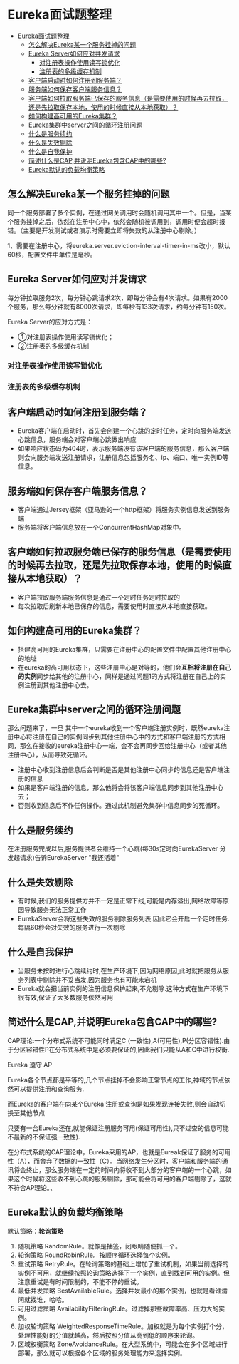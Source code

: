 # Eureka面试题整理

- [Eureka面试题整理](#eureka面试题整理)
  - [怎么解决Eureka某一个服务挂掉的问题](#怎么解决eureka某一个服务挂掉的问题)
  - [Eureka Server如何应对并发请求](#eureka-server如何应对并发请求)
    - [对注册表操作使用读写锁优化](#对注册表操作使用读写锁优化)
    - [注册表的多级缓存机制](#注册表的多级缓存机制)
  - [客户端启动时如何注册到服务端？](#客户端启动时如何注册到服务端)
  - [服务端如何保存客户端服务信息？](#服务端如何保存客户端服务信息)
  - [客户端如何拉取服务端已保存的服务信息（是需要使用的时候再去拉取，还是先拉取保存本地，使用的时候直接从本地获取）？](#客户端如何拉取服务端已保存的服务信息是需要使用的时候再去拉取还是先拉取保存本地使用的时候直接从本地获取)
  - [如何构建高可用的Eureka集群？](#如何构建高可用的eureka集群)
  - [Eureka集群中server之间的循环注册问题](#eureka集群中server之间的循环注册问题)
  - [什么是服务续约](#什么是服务续约)
  - [什么是失效剔除](#什么是失效剔除)
  - [什么是自我保护](#什么是自我保护)
  - [简述什么是CAP,并说明Eureka包含CAP中的哪些?](#简述什么是cap并说明eureka包含cap中的哪些)
  - [Eureka默认的负载均衡策略](#eureka默认的负载均衡策略)

## 怎么解决Eureka某一个服务挂掉的问题

同一个服务部署了多个实例，在通过网关调用时会随机调用其中一个。但是，当某个服务挂掉之后，依然在注册中心中，依然会随机被调用到，调用时便会超时报错。（主要是开发测试或者演示时需要立即将失效的从注册中心剔除。）

1、需要在注册中心，将eureka.server.eviction-interval-timer-in-ms改小，默认60秒，配置文件中单位是毫秒。

## Eureka Server如何应对并发请求

每分钟拉取服务2次，每分钟心跳请求2次，即每分钟会有4次请求。如果有2000个服务，那么每分钟就有8000次请求，即每秒有133次请求，约每分钟有150次。

Eureka Server的应对方式是：

- ①对注册表操作使用读写锁优化；
- ②注册表的多级缓存机制

### 对注册表操作使用读写锁优化

### 注册表的多级缓存机制

## 客户端启动时如何注册到服务端？

- Eureka客户端在启动时，首先会创建一个心跳的定时任务，定时向服务端发送心跳信息，服务端会对客户端心跳做出响应
- 如果响应状态码为404时，表示服务端没有该客户端的服务信息，那么客户端则会向服务端发送注册请求，注册信息包括服务名、ip、端口、唯一实例ID等信息。

## 服务端如何保存客户端服务信息？

- 客户端通过Jersey框架（亚马逊的一个http框架）将服务实例信息发送到服务端
- 服务端将客户端信息放在一个ConcurrentHashMap对象中。

## 客户端如何拉取服务端已保存的服务信息（是需要使用的时候再去拉取，还是先拉取保存本地，使用的时候直接从本地获取）？

- 客户端拉取服务端服务信息是通过一个定时任务定时拉取的
- 每次拉取后刷新本地已保存的信息，需要使用时直接从本地直接获取。

## 如何构建高可用的Eureka集群？

- 搭建高可用的Eureka集群，只需要在注册中心的配置文件中配置其他注册中心的地址
- 在eureka的高可用状态下，这些注册中心是对等的，他们会**互相将注册在自己的实例**同步给其他的注册中心，同样是通过问题1的方式将注册在自己上的实例注册到其他注册中心去。

## Eureka集群中server之间的循环注册问题

那么问题来了，一旦 其中一个eureka收到一个客户端注册实例时，既然eureka注册中心将注册在自己的实例同步到其他注册中心中的方式和客户端注册的方式相同，那么在接收的eureka注册中心一端，会不会再同步回给注册中心（或者其他注册中心），从而导致死循环。

- 注册中心收到注册信息后会判断是否是其他注册中心同步的信息还是客户端注册的信息
- 如果是客户端注册的信息，那么他将会将该客户端信息同步到其他注册中心去；
- 否则收到信息后不作任何操作。通过此机制避免集群中信息同步的死循环。

## 什么是服务续约

在注册服务完成以后,服务提供者会维持一个心跳(每30s定时向EurekaServer 分发起请求)告诉EurekaServer "我还活着"

## 什么是失效剔除

- 有时候,我们的服务提供方并不一定是正常下线,可能是内存溢出,网络故障等原因导致服务无法正常工作
- EurekaServer会将这些失效的服务剔除服务列表.因此它会开启一个定时任务.每隔60秒会对失效的服务进行一次剔除

## 什么是自我保护

- 当服务未按时进行心跳续约时,在生产环境下,因为网络原因,此时就把服务从服务列表中剔除并不妥当发,因为服务也有可能未宕机
- Eureka就会把当前实例的注册信息保护起来,不允剔除.这种方式在生产环境下很有效,保证了大多数服务依然可用

## 简述什么是CAP,并说明Eureka包含CAP中的哪些?

CAP理论:一个分布式系统不可能同时满足C (一致性),A(可用性),P(分区容错性).由于分区容错性P在分布式系统中是必须要保证的,因此我们只能从A和C中进行权衡.

Eureka 遵守 AP

Eureka各个节点都是平等的,几个节点挂掉不会影响正常节点的工作,神域的节点依然可以提供注册和查询服务.

而Eureka的客户端在向某个Eureka 注册或查询是如果发现连接失败,则会自动切换至其他节点

只要有一台Eureka还在,就能保证注册服务可用(保证可用性),只不过查的信息可能不最新的不保证强一致性).

在分布式系统的CAP理论中，Eureka采用的AP，也就是Eureak保证了服务的可用性（A），而舍弃了数据的一致性（C）。当网络发生分区时，客户端和服务端的通讯将会终止，那么服务端在一定的时间内将收不到大部分的客户端的一个心跳，如果这个时候将这些收不到心跳的服务剔除，那可能会将可用的客户端剔除了，这就不符合AP理论。、

## Eureka默认的负载均衡策略

默认策略：**轮询策略**

1. 随机策略 RandomRule。就像是抽签，闭眼睛随便抓一个。
2. 轮询策略 RoundRobinRule。按顺序循环选择每个实例。
3. 重试策略 RetryRule。在轮询策略的基础上增加了重试机制，如果当前选择的实例不可用，就继续按照轮询策略选择下一个实例，直到找到可用的实例。但注意重试是有时间限制的，不能不停的重试。
4. 最低并发策略 BestAvailableRule。选择并发最小的那个实例，也就是看谁清闲就找谁，哈哈。
5. 可用过滤策略 AvailabilityFilteringRule。过滤掉那些故障率高、压力大的实例。
6. 加权轮询策略 WeightedResponseTimeRule。加权就是为每个实例打个分，处理性能好的分值就越高，然后按照分值从高到低的顺序来轮询。
7. 区域权衡策略 ZoneAvoidanceRule。在大型系统中，可能会在多个区域进行部署，那么就可以根据各个区域的服务处理能力来选择实例。

